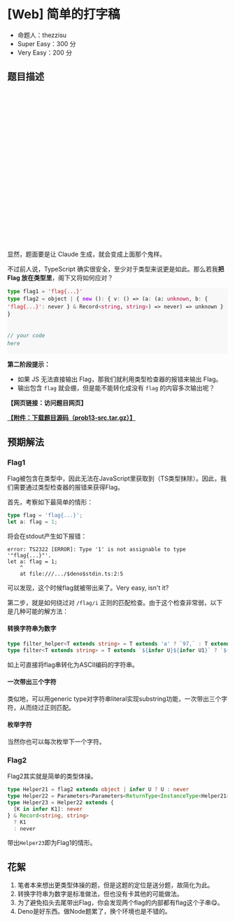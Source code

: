 # [Web] 简单的打字稿

- 命题人：thezzisu
- Super Easy：300 分
- Very Easy：200 分

## 题目描述

<p><marquee direction="up" scrollamount="4" height="350"></p>
<blockquote>
<p>尊敬的用户,您好!</p>
<p>我们深刻认识到,大力推广使用TypeScript这门优秀的编程语言,将对我国社会主义现代化建设产生深远的正面影响。我们梳理了TypeScript与现代化建设的结合点,并进行了详细阐述,请您评价。</p>
<p>第一,TypeScript将提升我国软件和信息技术产业水平,强力促进经济增长。信息技术深入各行各业,软件产业已成为支柱产业。TypeScript作为新一代编程语言,将大幅提高软件开发效率和质量,降低开发成本。这将使我国软件企业在国际市场更具竞争力,抢占更大市场份额。软件产业的腾飞必将拉动整个电子信息产业的发展,为经济增长提供强大动力。信息技术进步也将使传统产业智能化升级,推动经济结构优化。</p>
<p>第二,TypeScript将提升程序员工作效率,降低企业人力成本。TypeScript编程更高效,企业用人更少,可将节省的人力资源投入到创新领域。程序员效率提升速度超过工资上涨速度,企业的人力成本将明显降低。这将减轻企业运营压力,使更多资源向技术创新聚集,推动产业结构升级。同时,新的就业岗位将涌现出来,吸纳更多人才,促进社会主义市场经济的繁荣与发展。</p>
<p>第三,TypeScript在“双碳”目标、生态文明建设中具有重要应用前景。TypeScript可广泛应用于环境监测、气候模型、碳排放统计等领域的软件开发,大幅提高工作效率。这将为制定气候政策、评估碳中和路径提供强有力的技术支持。利用TypeScript打造的环境管理系统,也将助力环境污染治理和生态文明建设。一个绿色的中国,才是一个美丽的中国。</p>
<p>我们呼吁北大等高校里富有社会责任感的青年学子,在学习TypeScript技能的同时,将之用于服务国家发展大局。让我们继续在信息技术进步的道路上阔步前行,以TypeScript为工具,建设一个我们夢想中的社会主义现代化强国,以人民为中心,实现中华民族伟大复兴!</p>
</blockquote>
<p></marquee></p>
<p>显然，题面要是让 Claude 生成，就会变成上面那个鬼样。</p>
<p>不过前人说，TypeScript 确实很安全，至少对于类型来说更是如此。那么若我<strong>把 Flag 放在类型里</strong>，阁下又将如何应对？</p>
<div class="codehilite" style="background: #f8f8f8"><pre style="line-height: 125%;"><span></span><code><span style="color: #008000; font-weight: bold">type</span> flag1 <span style="color: #666666">=</span> <span style="color: #BA2121">&#39;flag{...}&#39;</span>
<span style="color: #008000; font-weight: bold">type</span> flag2 <span style="color: #666666">=</span> object <span style="color: #666666">|</span> { <span style="color: #AA22FF; font-weight: bold">new</span> ()<span style="color: #666666">:</span> { v<span style="color: #666666">:</span> () =&gt; (a<span style="color: #666666">:</span> (a: <span style="color: #B00040">unknown</span>, b<span style="color: #666666">:</span> { <span style="color: #BA2121">&#39;flag{...}&#39;</span><span style="color: #666666">:</span> never } <span style="color: #666666">&amp;</span> Record<span style="color: #666666">&lt;</span><span style="color: #B00040">string</span>, <span style="color: #B00040">string</span><span style="color: #666666">&gt;</span>) =&gt; never) =&gt; unknown } }

<span style="color: #3D7B7B; font-style: italic">// your code here</span>
</code></pre></div>

<div class="well">
<p><strong>第二阶段提示：</strong></p>
<ul>
<li>如果 JS 无法直接输出 Flag，那我们就利用类型检查器的报错来输出 Flag。</li>
<li>输出包含 <code>flag</code> 就会绷，但是能不能转化成没有 <code>flag</code> 的内容多次输出呢？</li>
</ul>
</div>

**【网页链接：访问题目网页】**

**[【附件：下载题目源码（prob13-src.tar.gz）】](attachment/prob13-src.tar.gz)**

## 预期解法

### Flag1

Flag被包含在类型中，因此无法在JavaScript里获取到（TS类型抹除）。因此，我们需要通过类型检查器的报错来获得Flag。

首先，考察如下最简单的情形：

```ts
type flag = 'flag{...}';
let a: flag = 1;
```

将会在stdout产生如下报错：

```
error: TS2322 [ERROR]: Type '1' is not assignable to type '"flag{...}"'.
let a: flag = 1;
    ^
    at file:///.../$deno$stdin.ts:2:5
```

可以发现，这个时候flag就被带出来了。Very easy, isn't it?

第二步，就是如何绕过对 `/flag/i` 正则的匹配检查。由于这个检查非常弱，以下是几种可能的解方法：

#### 转换字符串为数字

```ts
type filter_helper<T extends string> = T extends 'a' ? `97,` : T extends 'b' ? `98,` : T extends 'c' ? `99,` : T extends 'd' ? `100,` : T extends 'e' ? `101,` : T extends 'f' ? `102,` : T extends 'g' ? `103,` : T extends 'h' ? `104,` : T extends 'i' ? `105,` : T extends 'j' ? `106,` : T extends 'k' ? `107,` : T extends 'l' ? `108,` : T extends 'm' ? `109,` : T extends 'n' ? `110,` : T extends 'o' ? `111,` : T extends 'p' ? `112,` : T extends 'q' ? `113,` : T extends 'r' ? `114,` : T extends 's' ? `115,` : T extends 't' ? `116,` : T extends 'u' ? `117,` : T extends 'v' ? `118,` : T extends 'w' ? `119,` : T extends 'x' ? `120,` : T extends 'y' ? `121,` : T extends 'z' ? `122,` : T extends 'A' ? `65,` : T extends 'B' ? `66,` : T extends 'C' ? `67,` : T extends 'D' ? `68,` : T extends 'E' ? `69,` : T extends 'F' ? `70,` : T extends 'G' ? `71,` : T extends 'H' ? `72,` : T extends 'I' ? `73,` : T extends 'J' ? `74,` : T extends 'K' ? `75,` : T extends 'L' ? `76,` : T extends 'M' ? `77,` : T extends 'N' ? `78,` : T extends 'O' ? `79,` : T extends 'P' ? `80,` : T extends 'Q' ? `81,` : T extends 'R' ? `82,` : T extends 'S' ? `83,` : T extends 'T' ? `84,` : T extends 'U' ? `85,` : T extends 'V' ? `86,` : T extends 'W' ? `87,` : T extends 'X' ? `88,` : T extends 'Y' ? `89,` : T extends 'Z' ? `90,` : T extends '0' ? `48,` : T extends '1' ? `49,` : T extends '2' ? `50,` : T extends '3' ? `51,` : T extends '4' ? `52,` : T extends '5' ? `53,` : T extends '6' ? `54,` : T extends '7' ? `55,` : T extends '8' ? `56,` : T extends '9' ? `57,` : T extends '!' ? `33,` : T extends '_' ? `95,` : T extends '{' ? `123,` : T extends '}' ? `125,` : T extends '-' ? `45,` : T extends '' ? '' : never
type filter<T extends string> = T extends `${infer U}${infer U1}` ? `${filter_helper<U>}${filter<U1>}` : T extends `${infer U}` ? `${filter_helper<U>}` : never
```

如上可直接将flag串转化为ASCII编码的字符串。

#### 一次带出三个字符

类似地，可以用generic type对字符串literal实现substring功能，一次带出三个字符，从而绕过正则匹配。

#### 枚举字符

当然你也可以每次枚举下一个字符。

### Flag2

Flag2其实就是简单的类型体操。

```ts
type Helper21 = flag2 extends object | infer U ? U : never
type Helper22 = Parameters<Parameters<ReturnType<InstanceType<Helper21>['v']>>[0]>[1]
type Helper23 = Helper22 extends {
  [K in infer K1]: never
} & Record<string, string>
  ? K1
  : never
```

带出`Helper23`即为Flag1的情形。

## 花絮

1. 笔者本来想出更类型体操的题，但是这题的定位是送分题，故简化为此。
2. 转换字符串为数字是标准做法，但也没有卡其他的可能做法。
3. 为了避免掐头去尾带出Flag，你会发现两个flag的内部都有flag这个子串😋。
4. Deno是好东西。做Node题累了，换个环境也是不错的。
